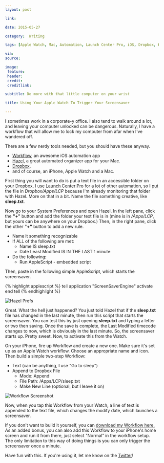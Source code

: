 ```yaml
---
layout: post

link: 

date: 2015-05-27

category:  Writing 

tags: [Apple Watch, Mac, Automation, Launch Center Pro, iOS, Dropbox, Hazel]

via: 
source: 

image:
 feature: 
 header: 
 credit: 
 creditlink: 

subtitle: Do more with that little computer on your wrist

title: Using Your Apple Watch To Trigger Your Screensaver

---
```



I sometimes work in a corporate-y office. I also tend to walk around a lot, and leaving your computer unlocked can be dangerous. Naturally, I have a workflow that will allow me to lock my computer from afar when I've wandered off. 

<!-- more -->  

There are a few nerdy tools needed, but you should have these anyway.

  * [Workflow](https://geo.itunes.apple.com/us/app/workflow-powerful-automation/id915249334?mt=8&uo=6&at=1001l3C5), an awesome iOS automation app
  * [Hazel](http://www.noodlesoft.com/hazel.php), a great automated organizer app for your Mac.
  * [Dropbox](https://db.tt/UfENov5).
  * and of course, an iPhone, Apple Watch and a Mac.

First thing you will want to do is put a text file in an accessible folder on your Dropbox. I use [Launch Center Pro](https://geo.itunes.apple.com/us/app/launch-center-pro/id532016360?mt=8&uo=6&at=1001l3C5) for a lot of other automation, so I put the file in _Dropbox/Apps/LCP_ because I'm already monitoring that folder with Hazel. More on that in a bit. Name the file something creative, like **sleep.txt**.

Now go to your System Preferences and open Hazel. In the left pane, click the **"+"** button and add the folder your text file is in (mine is in _/Apps/LCP_, but yours can be anywhere on your Dropbox.) Then, in the right pane, click the other **"+"** button to add a new rule.

  * Name it something recognizable
  * If ALL of the following are met: 
      * Name IS sleep.txt
      * Date Least Modified IS IN THE LAST 1 minute
  * Do the following: 
      * Run AppleScript - embedded script
      


Then, paste in the following simple AppleScript, which starts the screensaver.

{% highlight applescript %}
	tell application "ScreenSaverEngine"
        activate
        end tell
{% endhighlight %}     


![Hazel Prefs](https://s3-us-west-2.amazonaws.com/www.jimmylittle.com/post-images/HazelPrefs.png)   


Great. What the hell just happened? You just told Hazel that if the **sleep.txt** file has changed in the last minute, then run this script that starts the screensaver. You can test this by just opening **sleep.txt** and typing a letter or two then saving. Once the save is complete, the Last Modified timecode changes to now, which is obviously in the last minute. So, the screensaver starts up. Pretty sweet. Now, to activate this from the Watch.

On your iPhone, fire up Workflow and create a new one. Make sure it's set up as an Apple Watch workflow. Choose an appropriate name and icon. Then build a simple two-step Workflow:


  * Text (can be anything, I use "Go to sleep")
  * Append to Dropbox File 
      * Mode: Append
      * File Path: /Apps/LCP/sleep.txt
      * Make New Line (optional, but I leave it on)
      
      
![Workflow Screenshot](https://s3-us-west-2.amazonaws.com/www.jimmylittle.com/post-images/WF-Sleep-Mac.PNG)      


Now, when you tap this Workflow from your Watch, a line of text is appended to the text file, which changes the modify date, which launches a screensaver. 

If you don't want to build it yourself, you can [download my Workflow here.](https://workflow.is/workflows/68cf1b5bc9864dc0882b5e39bf05583b) As an added bonus, you can also add this Workflow to your iPhone's home screen and run it from there, just select "Normal" in the workflow setup. The only limitation to this way of doing things is you can only trigger the screensaver once a minute.

Have fun with this. If you're using it, let me know on the [Twitter](http://www.twitter.com/jimmylittle)!
